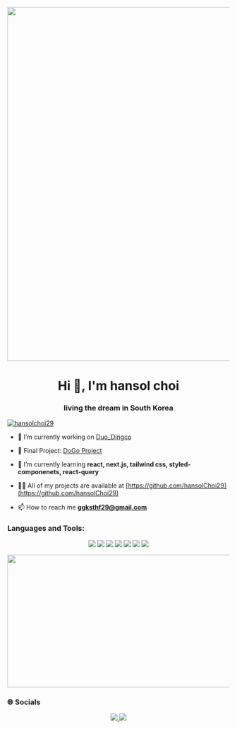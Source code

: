 
<p align="center">
  <a href="https://github.com/devxb/gitanimals">
    <img src="https://github-readme-stats.vercel.app/api?username=hansolchoi29&bg_color=000000&title_color=ffffff&text_color=7a77d8" width="800"/>
  </a>
</p>


<h1 align="center">Hi 👋, I'm hansol choi</h1>
<h3 align="center">living the dream in South Korea</h3>

<p align="left"> <a href="https://github.com/ryo-ma/github-profile-trophy"><img src="https://github-profile-trophy.vercel.app/?username=hansolchoi29" alt="hansolchoi29" /></a> </p>

- 🔭 I’m currently working on [Duo_Dingco](https://github.com/reizvoll/Duo_Dingco)

- 🚀 Final Project: [DoGo Project](https://github.com/Noonsae/DoGo_project)

- 🌱 I’m currently learning **react, next.js, tailwind css, styled-componenets, react-query**

- 👨‍💻 All of my projects are available at [https://github.com/hansolChoi29](https://github.com/hansolChoi29)

- 📫 How to reach me **ggksthf29@gmail.com**

  



<h3 align="left">Languages and Tools:</h3>
<p align="center">
  <img src="https://img.shields.io/badge/CSS3-1572B6?style=for-the-badge&logo=css3&logoColor=white&labelColor=blueviolet"/>
  <img src="https://img.shields.io/badge/HTML5-E34F26?style=for-the-badge&logo=html5&logoColor=white&labelColor=orangered"/>
  <img src="https://img.shields.io/badge/JavaScript-F7DF1E?style=for-the-badge&logo=javascript&logoColor=black&labelColor=gold"/>
  <img src="https://img.shields.io/badge/Next.js-000000?style=for-the-badge&logo=nextdotjs&logoColor=white&labelColor=gray"/>
  <img src="https://img.shields.io/badge/React-61DAFB?style=for-the-badge&logo=react&logoColor=black&labelColor=cyan"/>
  <img src="https://img.shields.io/badge/Tailwind_CSS-38B2AC?style=for-the-badge&logo=tailwindcss&logoColor=white&labelColor=teal"/>
  <img src="https://img.shields.io/badge/TypeScript-3178C6?style=for-the-badge&logo=typescript&logoColor=white&labelColor=blue"/>
</p>



<a href="https://www.gitanimals.org/en_US?utm_medium=image&utm_source=hansolChoi29&utm_content=farm">
  <img
    src="https://render.gitanimals.org/farms/hansolChoi29"
    width="600"
    height="300"
  />
</a>



### 🌐 Socials
<p align="center">
  <a href="https://instagram.com/_hxnxol_" target="_blank">
    <img src="https://img.shields.io/badge/Instagram-E4405F?style=for-the-badge&logo=instagram&logoColor=white&labelColor=crimson"/>
  </a>
  <a href="https://discord.gg/coehansol0140" target="_blank">
    <img src="https://img.shields.io/badge/Discord-5865F2?style=for-the-badge&logo=discord&logoColor=white&labelColor=blueviolet"/>
  </a>
</p>

